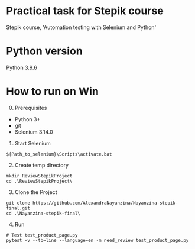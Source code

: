 # Practical task for Stepik course 
Stepik course, 'Automation testing with Selenium and Python'

# Python version
Python 3.9.6

# How to run on Win
0. Prerequisites
- Python 3+
- git
- Selenium 3.14.0


1. Start Selenium
```shell
${Path_to_selenium}\Scripts\activate.bat
```
2. Create temp directory
```shell
mkdir ReviewStepikProject
cd .\ReviewStepikProject\
```
3. Clone the Project
```shell
git clone https://github.com/AlexandraNayanzina/Nayanzina-stepik-final.git
cd .\Nayanzina-stepik-final\
```
4. Run
```shell
# Test test_product_page.py
pytest -v --tb=line --language=en -m need_review test_product_page.py
```

